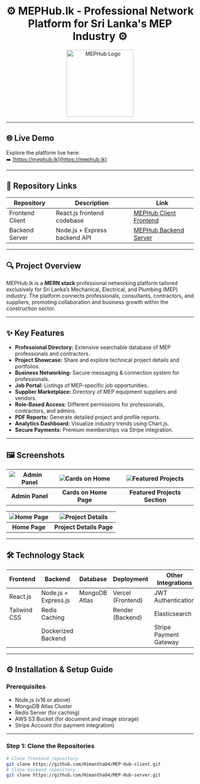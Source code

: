 <h1 align="center">⚙️ MEPHub.lk - Professional Network Platform for Sri Lanka's MEP Industry ⚙️</h1>

<p align="center">
  <img src="https://res.cloudinary.com/demo/image/upload/v1688160535/mephub_logo.png" alt="MEPHub Logo" width="180" />
</p>

---

## 🌐 Live Demo

Explore the platform live here:  
➡️ [https://mephub.lk](https://mephub.lk)

---

## 📂 Repository Links

| Repository        | Description                             | Link                                                                                      |
|-------------------|-------------------------------------|-------------------------------------------------------------------------------------------|
| Frontend Client   | React.js frontend codebase           | [MEPHub Client Frontend](https://github.com/HimanthaD4/MEP-Hub-client)                     |
| Backend Server    | Node.js + Express backend API        | [MEPHub Backend Server](https://github.com/HimanthaD4/MEP-Hub-server)                      |

---

## 🔍 Project Overview

MEPHub.lk is a **MERN stack** professional networking platform tailored exclusively for Sri Lanka’s Mechanical, Electrical, and Plumbing (MEP) industry. The platform connects professionals, consultants, contractors, and suppliers, promoting collaboration and business growth within the construction sector.

---

## ✨ Key Features

- **Professional Directory:** Extensive searchable database of MEP professionals and contractors.  
- **Project Showcase:** Share and explore technical project details and portfolios.  
- **Business Networking:** Secure messaging & connection system for professionals.  
- **Job Portal:** Listings of MEP-specific job opportunities.  
- **Supplier Marketplace:** Directory of MEP equipment suppliers and vendors.  
- **Role-Based Access:** Different permissions for professionals, contractors, and admins.  
- **PDF Reports:** Generate detailed project and profile reports.  
- **Analytics Dashboard:** Visualize industry trends using Chart.js.  
- **Secure Payments:** Premium memberships via Stripe integration.  

---

## 🖼️ Screenshots

<div align="center">

| ![Admin Panel](https://res.cloudinary.com/demo/image/upload/v1688160704/admin_panel.png) | ![Cards on Home](https://res.cloudinary.com/demo/image/upload/v1688160704/home_cards.png) | ![Featured Projects](https://res.cloudinary.com/demo/image/upload/v1688160704/featured_projects.png) |
|:--------------------------------------------------------------------------------------:|:--------------------------------------------------------------------------------------:|:----------------------------------------------------------------------------------------------:|
| **Admin Panel**                                                                        | **Cards on Home Page**                                                                  | **Featured Projects Section**                                                                   |

| ![Home Page](https://res.cloudinary.com/demo/image/upload/v1688160704/home_page.png) | ![Project Details](https://res.cloudinary.com/demo/image/upload/v1688160704/project_details.png) |
|:-----------------------------------------------------------------------------------:|:----------------------------------------------------------------------------------------------:|
| **Home Page**                                                                       | **Project Details Page**                                                                       |

</div>

---

## 🛠️ Technology Stack

| Frontend           | Backend               | Database          | Deployment     | Other Integrations         |
|--------------------|-----------------------|-------------------|----------------|---------------------------|
| React.js           | Node.js + Express.js  | MongoDB Atlas     | Vercel (Frontend) | JWT Authentication       |
| Tailwind CSS       | Redis Caching         |                   | Render (Backend) | Elasticsearch             |
|                    | Dockerized Backend    |                   |                | Stripe Payment Gateway     |

---

## ⚙️ Installation & Setup Guide

### Prerequisites

- Node.js (v16 or above)  
- MongoDB Atlas Cluster  
- Redis Server (for caching)  
- AWS S3 Bucket (for document and image storage)  
- Stripe Account (for payment integration)  

---

### Step 1: Clone the Repositories

```bash
# Clone frontend repository
git clone https://github.com/HimanthaD4/MEP-Hub-client.git
# Clone backend repository
git clone https://github.com/HimanthaD4/MEP-Hub-server.git
